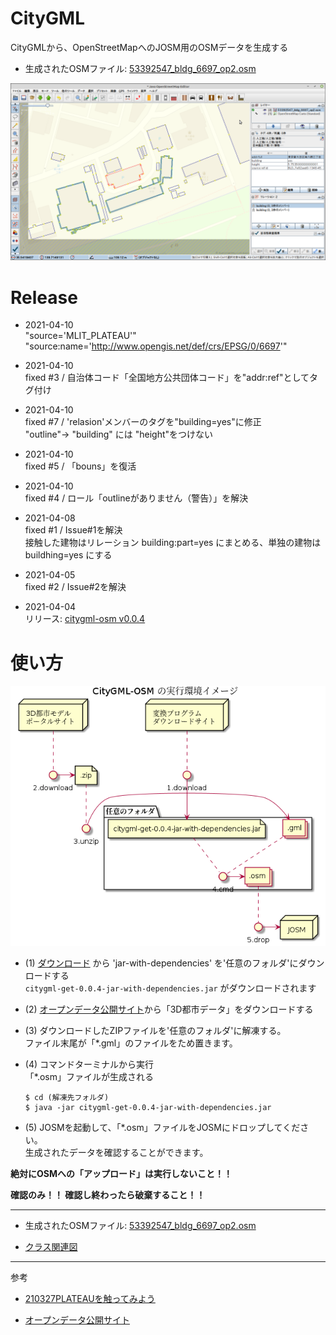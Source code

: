 # CityGML

CityGMLから、OpenStreetMapへのJOSM用のOSMデータを生成する

- 生成されたOSMファイル: [53392547_bldg_6697_op2.osm](53392547_bldg_6697_op2.osm)

![Screenshot.png](doc/Screenshot.png)


# Release

- 2021-04-10<br/> "source='MLIT_PLATEAU'"<br/>"source:name='http://www.opengis.net/def/crs/EPSG/0/6697'"
- 2021-04-10<br/> fixed #3 / 自治体コード「全国地方公共団体コード」を"addr:ref"としてタグ付け
- 2021-04-10<br/> fixed #7 / 'relasion'メンバーのタグを"building=yes"に修正<br/>"outline"-> "building" には "height"をつけない
- 2021-04-10<br/> fixed #5 / 「bouns」を復活
- 2021-04-10<br/> fixed #4 / ロール「outlineがありません（警告）」を解決

- 2021-04-08<br/> fixed #1 / Issue#1を解決<br/> 接触した建物はリレーション building:part=yes にまとめる、単独の建物は buildhing=yes にする

- 2021-04-05<br/> fixed #2 / Issue#2を解決

- 2021-04-04<br/> リリース: [citygml-osm v0.0.4](http://surveyor.mydns.jp/archiva/#artifact-details-download-content~haya4/haya4/citygml-get/0.0.4)

# 使い方

![startup.pu](doc/startup.png)

- (1) [ダウンロード](http://surveyor.mydns.jp/archiva/#artifact-details-download-content~haya4/haya4/citygml-get/0.0.4) から 'jar-with-dependencies' を'任意のフォルダ'にダウンロードする<br/> `citygml-get-0.0.4-jar-with-dependencies.jar` がダウンロードされます

- (2) [オープンデータ公開サイト](https://www.geospatial.jp/ckan/dataset/plateau)から「3D都市データ」をダウンロードする

- (3) ダウンロードしたZIPファイルを'任意のフォルダ'に解凍する。<br/>ファイル末尾が「*.gml」のファイルをため置きます。

- (4) コマンドターミナルから実行<br/>「*.osm」ファイルが生成される

  ```
  $ cd (解凍先フォルダ)
  $ java -jar citygml-get-0.0.4-jar-with-dependencies.jar
  ```

- (5) JOSMを起動して、「*.osm」ファイルをJOSMにドロップしてください。<br/>生成されたデータを確認することができます。

**絶対にOSMへの「アップロード」は実行しないこと！！**

**確認のみ！！  確認し終わったら破棄すること！！**

------

- 生成されたOSMファイル: [53392547_bldg_6697_op2.osm](53392547_bldg_6697_op2.osm)

- [クラス関連図](doc/class.png)

----------------

参考

- [210327PLATEAUを触ってみよう](https://hackmd.io/@geopythonjp/HkZOmNpqL/%2FhfZTkl5FQGy8YHrgzc7ohQ)

- [オープンデータ公開サイト](https://www.geospatial.jp/ckan/dataset/plateau)

 
